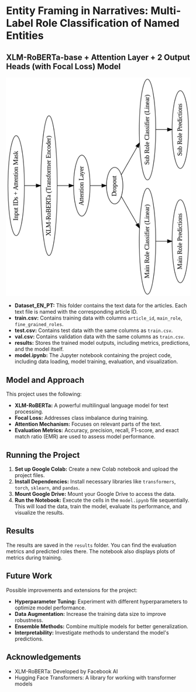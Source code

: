 # Entity Framing in Narratives: Multi-Label Role Classification of Named Entities 

## XLM-RoBERTa-base + Attention Layer + 2 Output Heads (with Focal Loss) Model
![Model Architecture](model_architecture.png)

* **Dataset_EN_PT:** This folder contains the text data for the articles. Each text file is named with the corresponding article ID.
* **train.csv:** Contains training data with columns `article_id`, `main_role`, `fine_grained_roles`.
* **test.csv:** Contains test data with the same columns as `train.csv`.
* **val.csv:** Contains validation data with the same columns as `train.csv`.
* **results:** Stores the trained model outputs, including metrics, predictions, and the model itself.
* **model.ipynb:** The Jupyter notebook containing the project code, including data loading, model training, evaluation, and visualization.

## Model and Approach

This project uses the following:

* **XLM-RoBERTa:** A powerful multilingual language model for text processing.
* **Focal Loss:** Addresses class imbalance during training.
* **Attention Mechanism:** Focuses on relevant parts of the text.
* **Evaluation Metrics:** Accuracy, precision, recall, F1-score, and exact match ratio (EMR) are used to assess model performance.

## Running the Project

1. **Set up Google Colab:** Create a new Colab notebook and upload the project files.
2. **Install Dependencies:** Install necessary libraries like `transformers`, `torch`, `sklearn`, and `pandas`.
3. **Mount Google Drive:** Mount your Google Drive to access the data.
4. **Run the Notebook:** Execute the cells in the `model.ipynb` file sequentially. This will load the data, train the model, evaluate its performance, and visualize the results.

## Results

The results are saved in the `results` folder. You can find the evaluation metrics and predicted roles there. The notebook also displays plots of metrics during training.

## Future Work

Possible improvements and extensions for the project:

* **Hyperparameter Tuning:** Experiment with different hyperparameters to optimize model performance.
* **Data Augmentation:** Increase the training data size to improve robustness.
* **Ensemble Methods:** Combine multiple models for better generalization.
* **Interpretability:** Investigate methods to understand the model's predictions.

## Acknowledgements

* XLM-RoBERTa: Developed by Facebook AI
* Hugging Face Transformers: A library for working with transformer models
